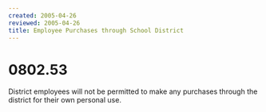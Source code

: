 ```yaml
---
created: 2005-04-26
reviewed: 2005-04-26
title: Employee Purchases through School District
---
```


# 0802.53 

District employees will not be permitted to make any purchases through the district for their own personal use.
